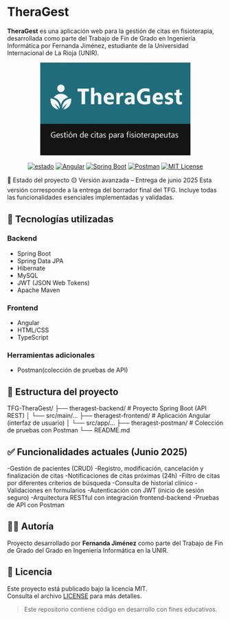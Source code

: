 # TheraGest

**TheraGest** es una aplicación web para la gestión de citas en fisioterapia, desarrollada como parte del Trabajo de Fin de Grado en Ingeniería Informática por Fernanda Jiménez, estudiante de la Universidad Internacional de La Rioja (UNIR).
<p align="center">
  <img src="./banner-theragest.png" alt="TheraGest banner" width="350"/>
</p>


<p align="center">
  <a href="#"><img src="https://img.shields.io/badge/estado-Borrador%20final-blue" alt="estado" /></a>
  <a href="./theragest-frontend"><img src="https://img.shields.io/badge/frontend-Angular-DD0031?logo=angular" alt="Angular" /></a>
  <a href="./theragest-backend"><img src="https://img.shields.io/badge/backend-SpringBoot-6DB33F?logo=spring" alt="Spring Boot" /></a>
  <a href="./theragest-postman"><img src="https://img.shields.io/badge/pruebas-Postman-FF6C37?logo=postman" alt="Postman" /></a>
  <a href="./LICENSE"><img src="https://img.shields.io/badge/license-MIT-blue" alt="MIT License" /></a>
</p>

📌 Estado del proyecto
🟡 Versión avanzada – Entrega de junio 2025
Esta versión corresponde a la entrega del borrador final del TFG. Incluye todas las funcionalidades esenciales implementadas y validadas.

## 🚀 Tecnologías utilizadas

### Backend
- Spring Boot
- Spring Data JPA
- Hibernate
- MySQL
- JWT (JSON Web Tokens)
- Apache Maven

### Frontend
- Angular
- HTML/CSS
- TypeScript

### Herramientas adicionales
- Postman(colección de pruebas de API)

## 📁 Estructura del proyecto
TFG-TheraGest/
├── theragest-backend/       # Proyecto Spring Boot (API REST)
│   └── src/main/...
├── theragest-frontend/      # Aplicación Angular (interfaz de usuario)
│   └── src/app/...
├── theragest-postman/       # Colección de pruebas con Postman
└── README.md      

## ✅ Funcionalidades actuales (Junio 2025)

-Gestión de pacientes (CRUD)
-Registro, modificación, cancelación y finalización de citas
-Notificaciones de citas próximas (24h)
-Filtro de citas por diferentes criterios de búsqueda
-Consulta de historial clínico
-Validaciones en formularios
-Autenticación con JWT (inicio de sesión seguro)
-Arquitectura RESTful con integración frontend-backend
-Pruebas de API con Postman

## 🧑‍💻 Autoría

Proyecto desarrollado por **Fernanda Jiménez** como parte del Trabajo de Fin de Grado del Grado en Ingeniería Informática en la UNIR.

## 📄 Licencia

Este proyecto está publicado bajo la licencia MIT.  
Consulta el archivo [LICENSE](LICENSE) para más detalles.

> Este repositorio contiene código en desarrollo con fines educativos.
